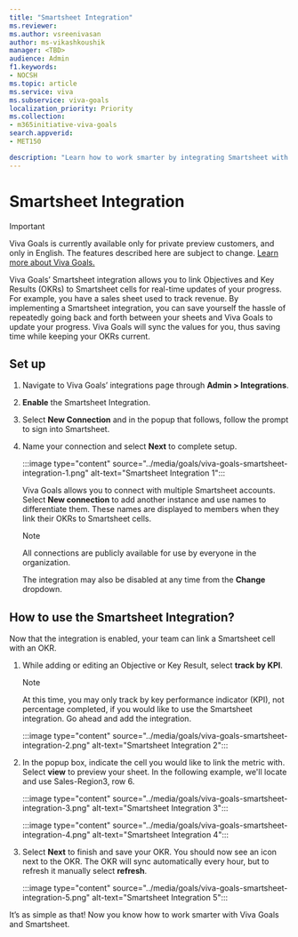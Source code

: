 ```yaml
---
title: "Smartsheet Integration"
ms.reviewer: 
ms.author: vsreenivasan
author: ms-vikashkoushik
manager: <TBD>
audience: Admin
f1.keywords:
- NOCSH
ms.topic: article
ms.service: viva
ms.subservice: viva-goals
localization_priority: Priority
ms.collection:  
- m365initiative-viva-goals
search.appverid:
- MET150

description: "Learn how to work smarter by integrating Smartsheet with Viva Goals."
---
```


# Smartsheet Integration

> [!IMPORTANT]
> Viva Goals is currently available only for private preview customers, and only in English. The features described here are subject to change. [Learn more about Viva Goals.](https://go.microsoft.com/fwlink/?linkid=2189933)

Viva Goals’ Smartsheet integration allows you to link Objectives and Key Results (OKRs) to Smartsheet cells for real-time updates of your progress. For example, you have a sales sheet used to track revenue. By implementing a Smartsheet integration, you can save yourself the hassle of repeatedly going back and forth between your sheets and Viva Goals to update your progress. Viva Goals will sync the values for you, thus saving time while keeping your OKRs current.

## Set up

1. Navigate to Viva Goals’ integrations page through **Admin > Integrations**.

2. **Enable** the Smartsheet Integration.

3. Select **New Connection** and in the popup that follows, follow the prompt to sign into Smartsheet.

4. Name your connection and select **Next** to complete setup.

    :::image type="content" source="../media/goals/viva-goals-smartsheet-integration-1.png" alt-text="Smartsheet Integration 1":::

    Viva Goals allows you to connect with multiple Smartsheet accounts. Select **New connection** to add another instance and use names to differentiate them. These names are displayed to members when they link their OKRs to Smartsheet cells.

    > [!NOTE]
    > All connections are publicly available for use by everyone in the organization.

    The integration may also be disabled at any time from the **Change** dropdown.

## How to use the Smartsheet Integration?

Now that the integration is enabled, your team can link a Smartsheet cell with an OKR.

1. While adding or editing an Objective or Key Result, select **track by KPI**.

    > [!NOTE]
    > At this time, you may only track by key performance indicator (KPI), not percentage completed, if you would like to use the Smartsheet integration. Go ahead and add the integration.

    :::image type="content" source="../media/goals/viva-goals-smartsheet-integration-2.png" alt-text="Smartsheet Integration 2":::

2. In the popup box, indicate the cell you would like to link the metric with. Select **view** to preview your sheet. In the following example, we'll locate and use Sales-Region3, row 6.

    :::image type="content" source="../media/goals/viva-goals-smartsheet-integration-3.png" alt-text="Smartsheet Integration 3":::

    :::image type="content" source="../media/goals/viva-goals-smartsheet-integration-4.png" alt-text="Smartsheet Integration 4":::

3. Select **Next** to finish and save your OKR. You should now see an icon next to the OKR. The OKR will sync automatically every hour, but to refresh it manually select **refresh**.

    :::image type="content" source="../media/goals/viva-goals-smartsheet-integration-5.png" alt-text="Smartsheet Integration 5":::

It’s as simple as that! Now you know how to work smarter with Viva Goals and Smartsheet.

